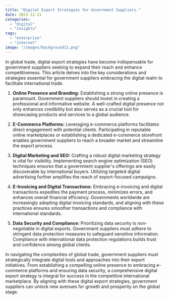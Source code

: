 ```yaml
---
title: "Digital Export Strategies for Government Suppliers."
date: 2023-12-21
categories: 
  - "digital"
  - "insights"
tags: 
  - "enterprise"
  - "internet"
image: "/images/background13.png"
---
```


In global trade, digital export strategies have become indispensable for government suppliers seeking to expand their reach and enhance competitiveness. This article delves into the key considerations and strategies essential for government suppliers embracing the digital realm to facilitate international trade.

1. **Online Presence and Branding:** Establishing a strong online presence is paramount. Government suppliers should invest in creating a professional and informative website. A well-crafted digital presence not only enhances credibility but also serves as a crucial tool for showcasing products and services to a global audience.

3. **E-Commerce Platforms:** Leveraging e-commerce platforms facilitates direct engagement with potential clients. Participating in reputable online marketplaces or establishing a dedicated e-commerce storefront enables government suppliers to reach a broader market and streamline the export process.

5. **Digital Marketing and SEO:** Crafting a robust digital marketing strategy is vital for visibility. Implementing search engine optimization (SEO) techniques ensures that a government supplier's offerings are easily discoverable by international buyers. Utilizing targeted digital advertising further amplifies the reach of export-focused campaigns.

7. **E-Invoicing and Digital Transactions:** Embracing e-invoicing and digital transactions expedites the payment process, minimizes errors, and enhances overall financial efficiency. Governments worldwide are increasingly adopting digital invoicing standards, and aligning with these practices ensures smoother transactions and compliance with international standards.

9. **Data Security and Compliance:** Prioritizing data security is non-negotiable in digital exports. Government suppliers must adhere to stringent data protection measures to safeguard sensitive information. Compliance with international data protection regulations builds trust and confidence among global clients.

In navigating the complexities of global trade, government suppliers must strategically integrate digital tools and approaches into their export initiatives. From establishing a compelling online presence to embracing e-commerce platforms and ensuring data security, a comprehensive digital export strategy is integral for success in the competitive international marketplace. By aligning with these digital export strategies, government suppliers can unlock new avenues for growth and prosperity on the global stage.
